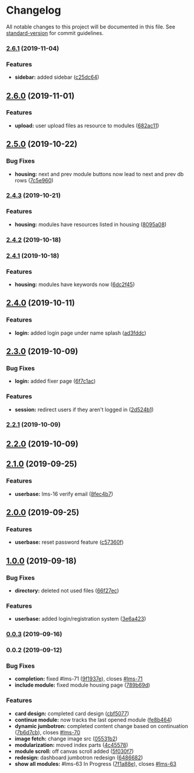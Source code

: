 # Changelog

All notable changes to this project will be documented in this file. See [standard-version](https://github.com/conventional-changelog/standard-version) for commit guidelines.

### [2.6.1](https://github.com/chef-danny-d/emsePortal/compare/v2.6.0...v2.6.1) (2019-11-04)


### Features

* **sidebar:** added sidebar ([c25dc64](https://github.com/chef-danny-d/emsePortal/commit/c25dc64))

## [2.6.0](https://github.com/chef-danny-d/emsePortal/compare/v2.5.0...v2.6.0) (2019-11-01)


### Features

* **upload:** user upload files as resource to modules ([682ac11](https://github.com/chef-danny-d/emsePortal/commit/682ac11))

## [2.5.0](https://github.com/chef-danny-d/emsePortal/compare/v2.4.3...v2.5.0) (2019-10-22)


### Bug Fixes

* **housing:** next and prev module buttons now lead to next and prev db rows ([7c5e960](https://github.com/chef-danny-d/emsePortal/commit/7c5e960))

### [2.4.3](https://github.com/chef-danny-d/emsePortal/compare/v2.4.2...v2.4.3) (2019-10-21)


### Features

* **housing:** modules have resources listed in housing ([8095a08](https://github.com/chef-danny-d/emsePortal/commit/8095a08))

### [2.4.2](https://github.com/chef-danny-d/emsePortal/compare/v2.4.1...v2.4.2) (2019-10-18)

### [2.4.1](https://github.com/chef-danny-d/emsePortal/compare/v2.4.0...v2.4.1) (2019-10-18)


### Features

* **housing:** modules have keywords now ([6dc2f45](https://github.com/chef-danny-d/emsePortal/commit/6dc2f45))

## [2.4.0](https://github.com/chef-danny-d/emsePortal/compare/v2.3.0...v2.4.0) (2019-10-11)


### Features

* **login:** added login page under name splash ([ad3fddc](https://github.com/chef-danny-d/emsePortal/commit/ad3fddc))

## [2.3.0](https://github.com/chef-danny-d/emsePortal/compare/v2.2.1...v2.3.0) (2019-10-09)


### Bug Fixes

* **login:** added fixer page ([6f7c1ac](https://github.com/chef-danny-d/emsePortal/commit/6f7c1ac))


### Features

* **session:** redirect users if they aren't logged in ([2d524b1](https://github.com/chef-danny-d/emsePortal/commit/2d524b1))

### [2.2.1](https://github.com/chef-danny-d/emsePortal/compare/v2.2.0...v2.2.1) (2019-10-09)

## [2.2.0](https://github.com/chef-danny-d/emsePortal/compare/v2.1.0...v2.2.0) (2019-10-09)

## [2.1.0](https://github.com/chef-danny-d/emsePortal/compare/v2.0.0...v2.1.0) (2019-09-25)


### Features

* **userbase:** lms-16 verify email ([8fec4b7](https://github.com/chef-danny-d/emsePortal/commit/8fec4b7))

## [2.0.0](https://github.com/chef-danny-d/emsePortal/compare/v1.0.0...v2.0.0) (2019-09-25)


### Features

* **userbase:** reset password feature ([c57360f](https://github.com/chef-danny-d/emsePortal/commit/c57360f))

## [1.0.0](https://github.com/chef-danny-d/emsePortal/compare/v0.0.3...v1.0.0) (2019-09-18)


### Bug Fixes

* **directory:** deleted not used files ([66f27ec](https://github.com/chef-danny-d/emsePortal/commit/66f27ec))


### Features

* **userbase:** added login/registration system ([3e6a423](https://github.com/chef-danny-d/emsePortal/commit/3e6a423))

### [0.0.3](https://github.com/chef-danny-d/emsePortal/compare/v0.0.2...v0.0.3) (2019-09-16)

### 0.0.2 (2019-09-12)


### Bug Fixes

* **completion:** fixed #lms-71 ([9f1937e](https://github.com/chef-danny-d/emsePortal/commit/9f1937e)), closes [#lms-71](https://github.com/chef-danny-d/emsePortal/issues/lms-71)
* **include module:** fixed module housing page ([789b69d](https://github.com/chef-danny-d/emsePortal/commit/789b69d))


### Features

* **card design:** completed card design ([cbf5077](https://github.com/chef-danny-d/emsePortal/commit/cbf5077))
* **continue module:** now tracks the last opened module ([fe8b464](https://github.com/chef-danny-d/emsePortal/commit/fe8b464))
* **dynamic jumbotron:** completed content change based on continuation ([7b6d7cb](https://github.com/chef-danny-d/emsePortal/commit/7b6d7cb)), closes [#lms-70](https://github.com/chef-danny-d/emsePortal/issues/lms-70)
* **image fetch:** change image src ([05531b2](https://github.com/chef-danny-d/emsePortal/commit/05531b2))
* **modularization:** moved index parts ([4c45578](https://github.com/chef-danny-d/emsePortal/commit/4c45578))
* **module scroll:** off canvas scroll added ([5f030f7](https://github.com/chef-danny-d/emsePortal/commit/5f030f7))
* **redesign:** dashboard jumbotron redesign ([6486682](https://github.com/chef-danny-d/emsePortal/commit/6486682))
* **show all modules:** #lms-63 In Progress ([7f1a88e](https://github.com/chef-danny-d/emsePortal/commit/7f1a88e)), closes [#lms-63](https://github.com/chef-danny-d/emsePortal/issues/lms-63)
